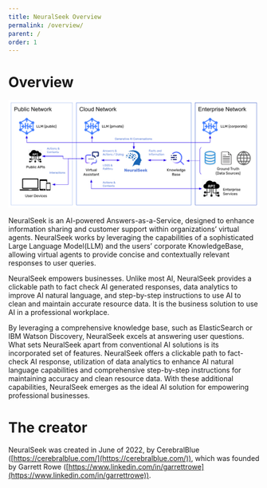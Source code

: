 ```yaml
---
title: NeuralSeek Overview
permalink: /overview/
parent: /
order: 1
---
```


# Overview
![NeuralSeek overview](images/ns_overview.png)

NeuralSeek is an AI-powered Answers-as-a-Service, designed to enhance information sharing and customer support within organizations’ virtual agents. NeuralSeek works by leveraging the capabilities of a sophisticated Large Language Model(LLM) and the users’ corporate KnowledgeBase, allowing virtual agents to provide concise and contextually relevant responses to user queries.

NeuralSeek empowers businesses. Unlike most AI, NeuralSeek provides a clickable path to fact check AI generated responses, data analytics to improve AI natural language, and step-by-step instructions to use AI to clean and maintain accurate resource data. It is the business solution to use AI in a professional workplace.

By leveraging a comprehensive knowledge base, such as ElasticSearch or IBM Watson Discovery, NeuralSeek excels at answering user questions. What sets NeuralSeek apart from conventional AI solutions is its incorporated set of features. NeuralSeek offers a clickable path to fact-check AI response, utilization of data analytics to enhance AI natural language capabilities and comprehensive step-by-step instructions for maintaining accuracy and clean resource data. With these additional capabilities, NeuralSeek emerges as the ideal AI solution for empowering professional businesses.

# The creator
NeuralSeek was created in June of 2022, by CerebralBlue ([https://cerebralblue.com/](https://cerebralblue.com/)), which was founded by Garrett Rowe ([https://www.linkedin.com/in/garrettrowe](https://www.linkedin.com/in/garrettrowe)).
